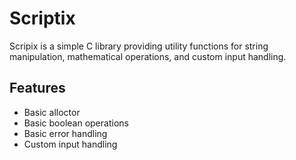 # Scriptix

Scripix is a simple C library providing utility functions for string manipulation, mathematical operations, and custom input handling.

## Features
- Basic alloctor
- Basic boolean operations
- Basic error handling
- Custom input handling
